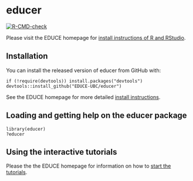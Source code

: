 # educer

<!-- badges: start -->

[![R-CMD-check](https://github.com/EDUCE-UBC/educer/workflows/R-CMD-check/badge.svg)](https://github.com/EDUCE-UBC/educer/actions)

<!-- badges: end -->

Please visit the EDUCE homepage for [install instructions of R and RStudio](https://educe-ubc.github.io/r_and_rstudio.html).

## Installation

You can install the released version of educer from GitHub with:

```
if (!require(devtools)) install.packages("devtools")
devtools::install_github("EDUCE-UBC/educer")
```

See the EDUCE homepage for more detailed [install instructions](https://educe-ubc.github.io/educer.html).

## Loading and getting help on the educer package

```
library(educer)
?educer
```

## Using the interactive tutorials

Please the the EDUCE homepage for information on how to [start the tutorials](https://educe-ubc.github.io/tutorials.html).
